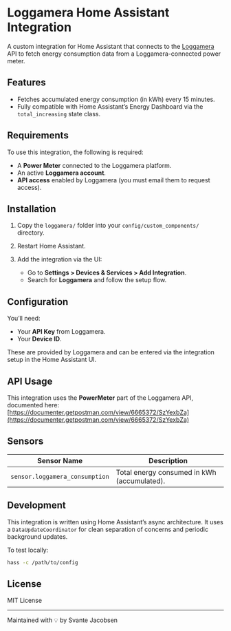 # Loggamera Home Assistant Integration

A custom integration for Home Assistant that connects to the [Loggamera](https://loggamera.se/) API to fetch energy consumption data from a Loggamera-connected power meter.

## Features

- Fetches accumulated energy consumption (in kWh) every 15 minutes.
- Fully compatible with Home Assistant’s Energy Dashboard via the `total_increasing` state class.

## Requirements

To use this integration, the following is required:

- A **Power Meter** connected to the Loggamera platform.
- An active **Loggamera account**.
- **API access** enabled by Loggamera (you must email them to request access).

## Installation

1. Copy the `loggamera/` folder into your `config/custom_components/` directory.

2. Restart Home Assistant.

3. Add the integration via the UI:
   - Go to **Settings > Devices & Services > Add Integration**.
   - Search for **Loggamera** and follow the setup flow.

## Configuration

You’ll need:
- Your **API Key** from Loggamera.
- Your **Device ID**.

These are provided by Loggamera and can be entered via the integration setup in the Home Assistant UI.

## API Usage

This integration uses the **PowerMeter** part of the Loggamera API, documented here:
[https://documenter.getpostman.com/view/6665372/SzYexbZa](https://documenter.getpostman.com/view/6665372/SzYexbZa)

## Sensors

| Sensor Name                        | Description                                 |
|-----------------------------------|---------------------------------------------|
| `sensor.loggamera_consumption`    | Total energy consumed in kWh (accumulated). |

## Development

This integration is written using Home Assistant’s async architecture. It uses a `DataUpdateCoordinator` for clean separation of concerns and periodic background updates.

To test locally:
```bash
hass -c /path/to/config
```

## License

MIT License

---

Maintained with 💡 by Svante Jacobsen
